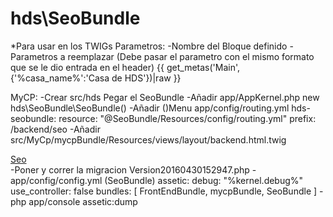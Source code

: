 hds\SeoBundle
============
*Para usar en los TWIGs
Parametros:
-Nombre del Bloque definido
-Parametros a reemplazar (Debe pasar el parametro con el mismo formato que se le dio entrada en el header)
{{ get_metas('Main', {'%casa_name%':'Casa de HDS'})|raw }}


MyCP:
-Crear src/hds
Pegar el SeoBundle
-Añadir app/AppKernel.php
new hds\SeoBundle\SeoBundle()
-Añadir ()Menu app/config/routing.yml
hds-seobundle:
    resource: "@SeoBundle/Resources/config/routing.yml"
    prefix:   /backend/seo
-Añadir src/MyCp/mycpBundle/Resources/views/layout/backend.html.twig
<div class="accordion-inner">
    <a href="{{ path('hdsseo_block_list') }}"><i class="icon-lock"></i> Seo</a>
</div>
-Poner y correr la migracion 
Version20160430152947.php
-app/config/config.yml (SeoBundle)
assetic:
    debug:          "%kernel.debug%"
    use_controller: false
    bundles: [ FrontEndBundle, mycpBundle, SeoBundle ]
- php app/console assetic:dump
